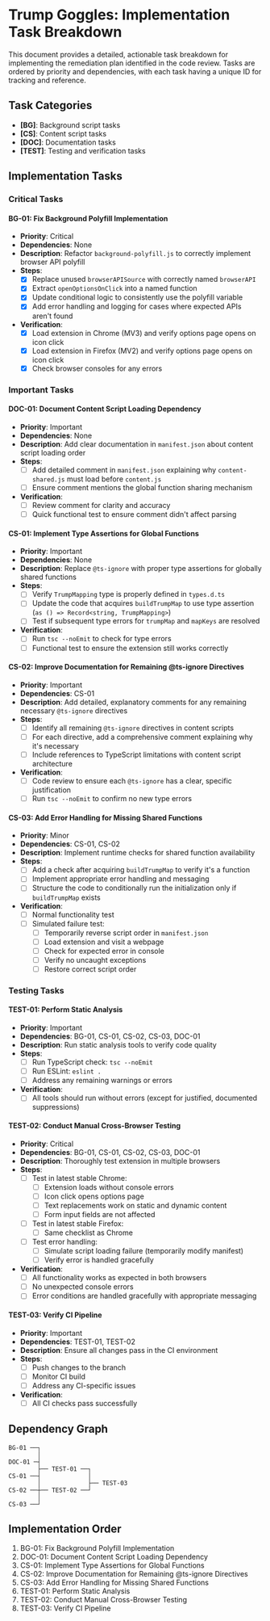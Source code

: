 # Trump Goggles: Implementation Task Breakdown

This document provides a detailed, actionable task breakdown for implementing the remediation plan identified in the code review. Tasks are ordered by priority and dependencies, with each task having a unique ID for tracking and reference.

## Task Categories

- **[BG]**: Background script tasks
- **[CS]**: Content script tasks
- **[DOC]**: Documentation tasks
- **[TEST]**: Testing and verification tasks

## Implementation Tasks

### Critical Tasks

#### BG-01: Fix Background Polyfill Implementation
- **Priority**: Critical
- **Dependencies**: None
- **Description**: Refactor `background-polyfill.js` to correctly implement browser API polyfill
- **Steps**:
  - [x] Replace unused `browserAPISource` with correctly named `browserAPI`
  - [x] Extract `openOptionsOnClick` into a named function
  - [x] Update conditional logic to consistently use the polyfill variable
  - [x] Add error handling and logging for cases where expected APIs aren't found
- **Verification**:
  - [x] Load extension in Chrome (MV3) and verify options page opens on icon click
  - [x] Load extension in Firefox (MV2) and verify options page opens on icon click
  - [x] Check browser consoles for any errors

### Important Tasks

#### DOC-01: Document Content Script Loading Dependency
- **Priority**: Important
- **Dependencies**: None
- **Description**: Add clear documentation in `manifest.json` about content script loading order
- **Steps**:
  - [ ] Add detailed comment in `manifest.json` explaining why `content-shared.js` must load before `content.js`
  - [ ] Ensure comment mentions the global function sharing mechanism
- **Verification**:
  - [ ] Review comment for clarity and accuracy
  - [ ] Quick functional test to ensure comment didn't affect parsing

#### CS-01: Implement Type Assertions for Global Functions
- **Priority**: Important
- **Dependencies**: None
- **Description**: Replace `@ts-ignore` with proper type assertions for globally shared functions
- **Steps**:
  - [ ] Verify `TrumpMapping` type is properly defined in `types.d.ts`
  - [ ] Update the code that acquires `buildTrumpMap` to use type assertion (`as () => Record<string, TrumpMapping>`)
  - [ ] Test if subsequent type errors for `trumpMap` and `mapKeys` are resolved
- **Verification**:
  - [ ] Run `tsc --noEmit` to check for type errors
  - [ ] Functional test to ensure the extension still works correctly

#### CS-02: Improve Documentation for Remaining @ts-ignore Directives
- **Priority**: Important 
- **Dependencies**: CS-01
- **Description**: Add detailed, explanatory comments for any remaining necessary `@ts-ignore` directives
- **Steps**:
  - [ ] Identify all remaining `@ts-ignore` directives in content scripts
  - [ ] For each directive, add a comprehensive comment explaining why it's necessary
  - [ ] Include references to TypeScript limitations with content script architecture
- **Verification**:
  - [ ] Code review to ensure each `@ts-ignore` has a clear, specific justification
  - [ ] Run `tsc --noEmit` to confirm no new type errors

#### CS-03: Add Error Handling for Missing Shared Functions
- **Priority**: Minor
- **Dependencies**: CS-01, CS-02
- **Description**: Implement runtime checks for shared function availability
- **Steps**:
  - [ ] Add a check after acquiring `buildTrumpMap` to verify it's a function
  - [ ] Implement appropriate error handling and messaging
  - [ ] Structure the code to conditionally run the initialization only if `buildTrumpMap` exists
- **Verification**:
  - [ ] Normal functionality test
  - [ ] Simulated failure test:
    - [ ] Temporarily reverse script order in `manifest.json`
    - [ ] Load extension and visit a webpage
    - [ ] Check for expected error in console
    - [ ] Verify no uncaught exceptions
    - [ ] Restore correct script order

### Testing Tasks

#### TEST-01: Perform Static Analysis
- **Priority**: Important
- **Dependencies**: BG-01, CS-01, CS-02, CS-03, DOC-01
- **Description**: Run static analysis tools to verify code quality
- **Steps**:
  - [ ] Run TypeScript check: `tsc --noEmit`
  - [ ] Run ESLint: `eslint .`
  - [ ] Address any remaining warnings or errors
- **Verification**:
  - [ ] All tools should run without errors (except for justified, documented suppressions)

#### TEST-02: Conduct Manual Cross-Browser Testing
- **Priority**: Critical
- **Dependencies**: BG-01, CS-01, CS-02, CS-03, DOC-01
- **Description**: Thoroughly test extension in multiple browsers
- **Steps**:
  - [ ] Test in latest stable Chrome:
    - [ ] Extension loads without console errors
    - [ ] Icon click opens options page
    - [ ] Text replacements work on static and dynamic content
    - [ ] Form input fields are not affected
  - [ ] Test in latest stable Firefox:
    - [ ] Same checklist as Chrome
  - [ ] Test error handling:
    - [ ] Simulate script loading failure (temporarily modify manifest)
    - [ ] Verify error is handled gracefully
- **Verification**:
  - [ ] All functionality works as expected in both browsers
  - [ ] No unexpected console errors
  - [ ] Error conditions are handled gracefully with appropriate messaging

#### TEST-03: Verify CI Pipeline
- **Priority**: Important
- **Dependencies**: TEST-01, TEST-02
- **Description**: Ensure all changes pass in the CI environment
- **Steps**:
  - [ ] Push changes to the branch
  - [ ] Monitor CI build
  - [ ] Address any CI-specific issues
- **Verification**:
  - [ ] All CI checks pass successfully

## Dependency Graph

```
BG-01 ──┐
        │
DOC-01 ─┤
        ├── TEST-01 ──┐
CS-01 ──┤             │
        │             ├── TEST-03
CS-02 ──┼── TEST-02 ──┘
        │
CS-03 ──┘
```

## Implementation Order

1. BG-01: Fix Background Polyfill Implementation
2. DOC-01: Document Content Script Loading Dependency
3. CS-01: Implement Type Assertions for Global Functions
4. CS-02: Improve Documentation for Remaining @ts-ignore Directives
5. CS-03: Add Error Handling for Missing Shared Functions
6. TEST-01: Perform Static Analysis
7. TEST-02: Conduct Manual Cross-Browser Testing
8. TEST-03: Verify CI Pipeline